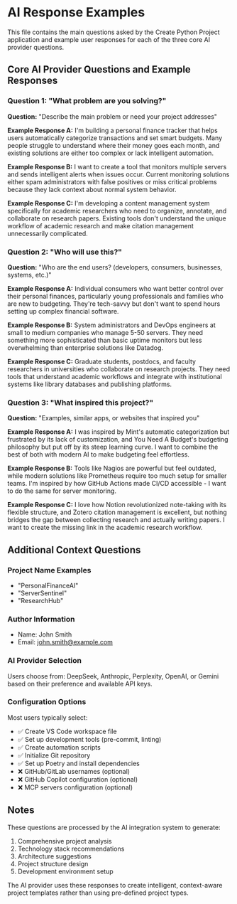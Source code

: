 # AI Response Examples

This file contains the main questions asked by the Create Python Project application and example user responses for each of the three core AI provider questions.

## Core AI Provider Questions and Example Responses

### Question 1: "What problem are you solving?"

**Question:** "Describe the main problem or need your project addresses"

**Example Response A:**
I'm building a personal finance tracker that helps users automatically categorize transactions and set smart budgets. Many people struggle to understand where their money goes each month, and existing solutions are either too complex or lack intelligent automation.

**Example Response B:**
I want to create a tool that monitors multiple servers and sends intelligent alerts when issues occur. Current monitoring solutions either spam administrators with false positives or miss critical problems because they lack context about normal system behavior.

**Example Response C:**
I'm developing a content management system specifically for academic researchers who need to organize, annotate, and collaborate on research papers. Existing tools don't understand the unique workflow of academic research and make citation management unnecessarily complicated.

### Question 2: "Who will use this?"

**Question:** "Who are the end users? (developers, consumers, businesses, systems, etc.)"

**Example Response A:**
Individual consumers who want better control over their personal finances, particularly young professionals and families who are new to budgeting. They're tech-savvy but don't want to spend hours setting up complex financial software.

**Example Response B:**
System administrators and DevOps engineers at small to medium companies who manage 5-50 servers. They need something more sophisticated than basic uptime monitors but less overwhelming than enterprise solutions like Datadog.

**Example Response C:**
Graduate students, postdocs, and faculty researchers in universities who collaborate on research projects. They need tools that understand academic workflows and integrate with institutional systems like library databases and publishing platforms.

### Question 3: "What inspired this project?"

**Question:** "Examples, similar apps, or websites that inspired you"

**Example Response A:**
I was inspired by Mint's automatic categorization but frustrated by its lack of customization, and You Need A Budget's budgeting philosophy but put off by its steep learning curve. I want to combine the best of both with modern AI to make budgeting feel effortless.

**Example Response B:**
Tools like Nagios are powerful but feel outdated, while modern solutions like Prometheus require too much setup for smaller teams. I'm inspired by how GitHub Actions made CI/CD accessible - I want to do the same for server monitoring.

**Example Response C:**
I love how Notion revolutionized note-taking with its flexible structure, and Zotero citation management is excellent, but nothing bridges the gap between collecting research and actually writing papers. I want to create the missing link in the academic research workflow.

## Additional Context Questions

### Project Name Examples

- "PersonalFinanceAI"
- "ServerSentinel"
- "ResearchHub"

### Author Information

- Name: John Smith
- Email: <john.smith@example.com>

### AI Provider Selection

Users choose from: DeepSeek, Anthropic, Perplexity, OpenAI, or Gemini based on their preference and available API keys.

### Configuration Options

Most users typically select:

- ✅ Create VS Code workspace file
- ✅ Set up development tools (pre-commit, linting)
- ✅ Create automation scripts
- ✅ Initialize Git repository
- ✅ Set up Poetry and install dependencies
- ❌ GitHub/GitLab usernames (optional)
- ❌ GitHub Copilot configuration (optional)
- ❌ MCP servers configuration (optional)

## Notes

These questions are processed by the AI integration system to generate:

1. Comprehensive project analysis
2. Technology stack recommendations
3. Architecture suggestions
4. Project structure design
5. Development environment setup

The AI provider uses these responses to create intelligent, context-aware project templates rather than using pre-defined project types.
